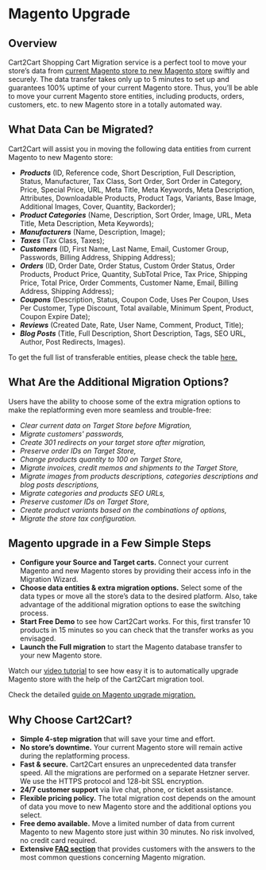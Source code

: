 # Magento Upgrade
## Overview
Cart2Cart Shopping Cart Migration service is a perfect tool to move your store’s data from [current Magento store to new Magento store](https://www.shopping-cart-migration.com/shopping-cart-migration-options/223-magento-to-magento-migration?utm_source=github.com&utm_medium=referral&utm_term=magento-upgrade-medium&utm_campaign=optimized-page) swiftly and securely. The data transfer takes only up to 5 minutes to set up and guarantees 100% uptime of your current Magento store. Thus, you’ll be able to move your current Magento store entities, including products, orders, customers, etc. to new Magento store in a totally automated way.
## What Data Can be Migrated?
Cart2Cart will assist you in moving the following data entities from current Magento to new Magento store:
* **_Products_** (ID, Reference code, Short Description, Full Description, Status, Manufacturer, Tax Class, Sort Order, Sort Order in Category, Price, Special Price, URL, Meta Title, Meta Keywords, Meta Description, Attributes, Downloadable Products, Product Tags, Variants, Base Image, Additional Images, Cover, Quantity, Backorder);
* **_Product Categories_** (Name, Description, Sort Order, Image, URL, Meta Title, Meta Description, Meta Keywords);
* **_Manufacturers_** (Name, Description, Image);
* **_Taxes_** (Tax Class, Taxes);
* **_Customers_** (ID, First Name, Last Name, Email, Customer Group, Passwords, Billing Address, Shipping Address);
* **_Orders_** (ID, Order Date, Order Status, Custom Order Status, Order Products, Product Price, Quantity, SubTotal Price, Tax Price, Shipping Price, Total Price, Order Comments, Customer Name, Email, Billing Address, Shipping Address);
* **_Coupons_** (Description, Status, Coupon Code, Uses Per Coupon, Uses Per Customer, Type Discount, Total available, Minimum Spent, Product, Coupon Expire Date);
* **_Reviews_** (Created Date, Rate, User Name, Comment, Product, Title);
* **_Blog Posts_** (Title, Full Description, Short Description, Tags, SEO URL, Author, Post Redirects, Images).

To get the full list of transferable entities, please check the table [here.](https://www.shopping-cart-migration.com/shopping-cart-migration-options/223-magento-to-magento-migration?utm_source=github.com&utm_medium=referral&utm_term=magento-upgrade-medium&utm_campaign=optimized-page)
## What Are the Additional Migration Options?
Users have the ability to choose some of the extra migration options to make the replatforming even more seamless and trouble-free:
* _Clear current data on Target Store before Migration,_
* _Migrate customers' passwords,_
* _Create 301 redirects on your target store after migration,_
* _Preserve order IDs on Target Store,_
* _Change products quantity to 100 on Target Store,_
* _Migrate invoices, credit memos and shipments to the Target Store,_
* _Migrate images from products descriptions, categories descriptions and blog posts descriptions,_
* _Migrate categories and products SEO URLs,_
* _Preserve customer IDs on Target Store,_
* _Create product variants based on the combinations of options,_
* _Migrate the store tax configuration._

## Magento upgrade in a Few Simple Steps
* **Configure your Source and Target carts.** Connect your current Magento and new Magento stores by providing their access info in the Migration Wizard.
* **Choose data entities & extra migration options.** Select some of the data types or move all the store’s data to the desired platform. Also, take advantage of the additional migration options to ease the switching process.
* **Start Free Demo** to see how Cart2Cart works. For this, first transfer 10 products in 15 minutes so you can check that the transfer works as you envisaged.  
* **Launch the Full migration** to start the Magento database transfer to your new Magento store.

Watch our [video tutorial](https://www.youtube.com/watch?v=jctg3y5ocM0?utm_source=github.com&utm_medium=referral&utm_term=magento-upgrade&utm_campaign=optimized-page) to see how easy it is to automatically upgrade Magento store with the help of the Cart2Cart migration tool.

Check the detailed [guide on Magento upgrade migration.](https://www.shopping-cart-migration.com/migration-guides/updating-from-magento-1-to-magento-2-a-complete-how-to-guide?utm_source=github.com&utm_medium=referral&utm_term=magento-upgrade&utm_campaign=optimized-page)

## Why Choose Cart2Cart?
* **Simple 4-step migration** that will save your time and effort.
* **No store’s downtime.** Your current Magento store will remain active during the replatforming process.
* **Fast & secure.** Cart2Cart ensures an unprecedented data transfer speed. All the migrations are performed on a separate Hetzner server. We use the HTTPS protocol and 128-bit SSL encryption.
* **24/7 customer support** via live chat, phone, or ticket assistance.
* **Flexible pricing policy.** The total migration cost depends on the amount of data you move to new Magento store and the additional options you select.
* **Free demo available.** Move a limited number of data from current Magento to new Magento store just within 30 minutes. No risk involved, no credit card required.
* **Extensive [FAQ section](https://www.shopping-cart-migration.com/faq/9-magento?utm_source=github.com&utm_medium=referral&utm_term=magento-upgrade&utm_campaign=optimized-page)** that provides customers with the answers to the most common questions concerning Magento migration.
